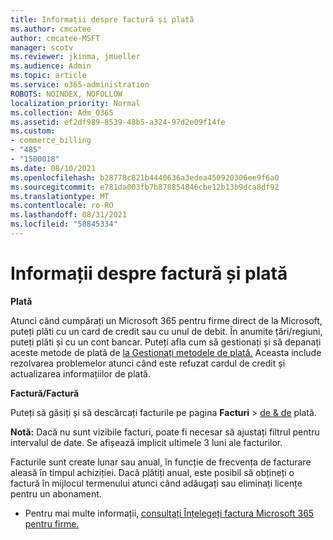 ```yaml
---
title: Informații despre factură și plată
ms.author: cmcatee
author: cmcatee-MSFT
manager: scotv
ms.reviewer: jkinma, jmueller
ms.audience: Admin
ms.topic: article
ms.service: o365-administration
ROBOTS: NOINDEX, NOFOLLOW
localization_priority: Normal
ms.collection: Adm_O365
ms.assetid: ef2df989-8539-48b5-a324-97d2e09f14fe
ms.custom:
- commerce_billing
- "485"
- "1500018"
ms.date: 08/10/2021
ms.openlocfilehash: b28778c821b4440636a3edea450920306ee9f6a0
ms.sourcegitcommit: e781da003fb7b878854846cbe12b13b9dca8df92
ms.translationtype: MT
ms.contentlocale: ro-RO
ms.lasthandoff: 08/31/2021
ms.locfileid: "58845334"
---
```

# <a name="invoice-and-payment-information"></a>Informații despre factură și plată

**Plată**

Atunci când cumpărați un Microsoft 365 pentru firme direct de la Microsoft, puteți plăti cu un card de credit sau cu unul de debit.  În anumite țări/regiuni, puteți plăti și cu un cont bancar.  Puteți afla cum să gestionați și să depanați aceste metode de plată de [la Gestionați metodele de plată.](https://docs.microsoft.com/microsoft-365/commerce/billing-and-payments/manage-payment-methods) Aceasta include rezolvarea problemelor atunci când este refuzat cardul de credit și actualizarea informațiilor de plată.

**Factură/Factură**

Puteți să găsiți și să descărcați facturile pe pagina **Facturi**  >  [de & de](https://go.microsoft.com/fwlink/p/?linkid=848039) plată.  

**Notă:** Dacă nu sunt vizibile facturi, poate fi necesar să ajustați filtrul pentru intervalul de date.  Se afișează implicit ultimele 3 luni ale facturilor.

Facturile sunt create lunar sau anual, în funcție de frecvența de facturare aleasă în timpul achiziției.  Dacă plătiți anual, este posibil să obțineți o factură în mijlocul termenului atunci când adăugați sau eliminați licențe pentru un abonament.

- Pentru mai multe informații, [consultați Înțelegeți factura Microsoft 365 pentru firme.](https://docs.microsoft.com/microsoft-365/commerce/billing-and-payments/understand-your-invoice2)